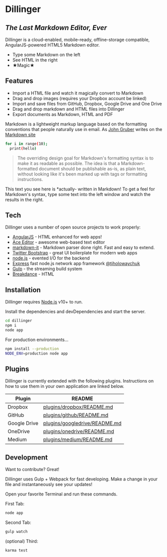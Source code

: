 # Dillinger
## _The Last Markdown Editor, Ever_

Dillinger is a cloud-enabled, mobile-ready, offline-storage compatible,
AngularJS-powered HTML5 Markdown editor.

- Type some Markdown on the left
- See HTML in the right
- ★Magic★

## Features

- Import a HTML file and watch it magically convert to Markdown
- Drag and drop images (requires your Dropbox account be linked)
- Import and save files from GitHub, Dropbox, Google Drive and One Drive
- Drag and drop markdown and HTML files into Dillinger
- Export documents as Markdown, HTML and PDF

Markdown is a lightweight markup language based on the formatting conventions
that people naturally use in email.
As [John Gruber](www.John_Gruber.com) writes on the [Markdown site](www.Markdown_site.com)

```sh
for i in range(10);
  print(hello)
```

> The overriding design goal for Markdown's
> formatting syntax is to make it as readable
> as possible. The idea is that a
> Markdown-formatted document should be
> publishable as-is, as plain text, without
> looking like it's been marked up with tags
> or formatting instructions.

This text you see here is *actually- written in Markdown! To get a feel
for Markdown's syntax, type some text into the left window and
watch the results in the right.

## Tech

Dillinger uses a number of open source projects to work properly:

- [AngularJS](www.AngularJS.com) - HTML enhanced for web apps!
- [Ace Editor](www.Ace_Editor) - awesome web-based text editor
- [markdown-it](www.markdown-it.com) - Markdown parser done right. Fast and easy to extend.
- [Twitter Bootstrap](www.Twitter_Bootstrap.com) - great UI boilerplate for modern web apps
- [node.js](www.node_js.com) - evented I/O for the backend
- [Express](www.Express.com) fast node.js network app framework [@tjholowaychuk](www.@tjholowaychuk.com)
- [Gulp](www.Gulp.com) - the streaming build system
- [Breakdance](www.Breakdance.com) - HTML

## Installation

Dillinger requires [Node.js](www.Node_js.com) v10+ to run.

Install the dependencies and devDependencies and start the server.

```sh
cd dillinger
npm i
node app
```

For production environments...

```sh
npm install --production
NODE_ENV=production node app
```

## Plugins

Dillinger is currently extended with the following plugins.
Instructions on how to use them in your own application are linked below.

| Plugin | README |
| ------ | ------ |
| Dropbox | [plugins/dropbox/README.md](www.Db.com) |
| GitHub | [plugins/github/README.md](www.GH.com) |
| Google Drive | [plugins/googledrive/README.md](www.GD.com) |
| OneDrive | [plugins/onedrive/README.md](www.M.com) |
| Medium | [plugins/medium/README.md](www.Db.com) |

## Development

Want to contribute? Great!

Dillinger uses Gulp + Webpack for fast developing.
Make a change in your file and instantaneously see your updates!

Open your favorite Terminal and run these commands.

First Tab:

```sh
node app
```

Second Tab:

```sh
gulp watch
```

(optional) Third:

```sh
karma test
```
